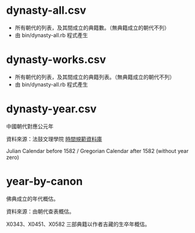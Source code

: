 # dynasty-all.csv

* 所有朝代的列表，及其間成立的典籍數。（無典籍成立的朝代不列）
* 由 bin/dynasty-all.rb 程式產生

# dynasty-works.csv

* 所有朝代的列表，及其間成立的典籍列表。（無典籍成立的朝代不列）
* 由 bin/dynasty-all.rb 程式產生

# dynasty-year.csv

中國朝代對應公元年

資料來源：法鼓文理學院 [時間規範資料庫](http://authority.dila.edu.tw/time/) 

Julian Calendar before 1582 / Gregorian Calendar after 1582 (without year zero)

# year-by-canon

佛典成立的年代概估。

資料來源：由朝代查表概估。

X0343、X0451、X0582 三部典籍以作者吉藏的生卒年概估。
